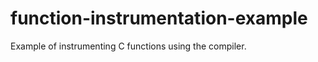 function-instrumentation-example
================================

Example of instrumenting C functions using the compiler.
